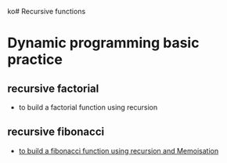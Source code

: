 ko# Recursive functions
# Dynamic programming basic practice
## recursive factorial

- to build a factorial function using recursion

## recursive fibonacci

- [to build a fibonacci function using recursion and Memoisation](https://en.m.wikipedia.org/wiki/Fibonacci_sequence)
